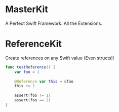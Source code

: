 # MasterKit
A Perfect Swift Framework. All the Extensions.


# ReferenceKit

Create references on any Swift value (Even structs!)

```swift
func testReference() {
    var foo = 1
    
    @Reference var this = &foo
    this += 1
    
    assert(foo != 1)
    assert(foo == 2)
}
```
